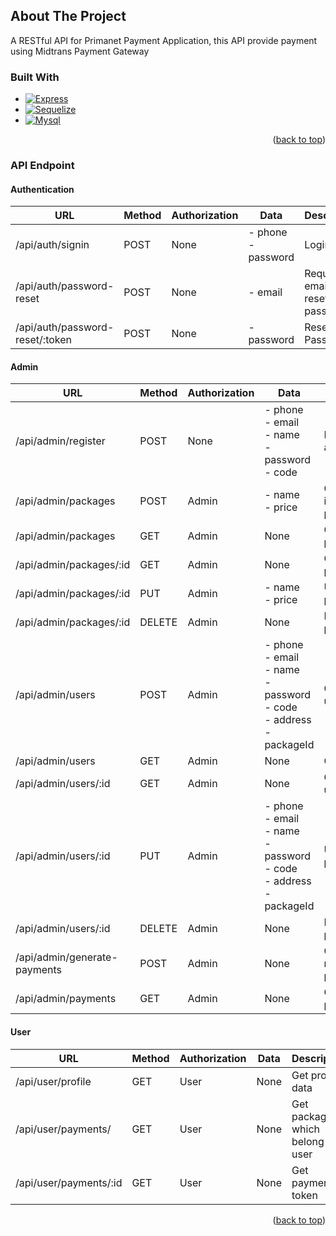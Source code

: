 <!-- ABOUT THE PROJECT -->
## About The Project
A RESTful API for Primanet Payment Application, this API provide payment using Midtrans Payment Gateway

### Built With


* [![Express][Express.js]][Express-url]
* [![Sequelize][Sequelize]][Sequelize-url]
* [![Mysql][Mysql]][Mysql-url]

<p align="right">(<a href="#top">back to top</a>)</p>

### API Endpoint
#### Authentication
| URL                          | Method | Authorization | Data                                                                                   | Description                      |
|------------------------------|--------|---------------|----------------------------------------------------------------------------------------|----------------------------------|
| /api/auth/signin             | POST   | None          | - phone<br/>- password                                                                 | Login user                       |
| /api/auth/password-reset             | POST   | None          | - email                                                                 | Request email for reset password                       |
| /api/auth/password-reset/:token             | POST   | None          | - password                                                                 | Reset Password                       |

#### Admin
| URL                          | Method | Authorization | Data                                                                                   | Description                      |
|------------------------------|--------|---------------|----------------------------------------------------------------------------------------|----------------------------------|
| /api/admin/register          | POST   | None          | - phone<br/>- email<br/>- name<br/>- password<br/>- code                               | Register new admininstrator      |
| /api/admin/packages          | POST   | Admin         | - name<br/>- price                                                                     | Create new internet package      |
| /api/admin/packages          | GET    | Admin         | None                                                                                   | Get all packages                 |
| /api/admin/packages/:id      | GET    | Admin         | None                                                                                   | Get specific package by ID       |
| /api/admin/packages/:id      | PUT    | Admin         | - name<br/>- price                                                                     | Update package by ID             |
| /api/admin/packages/:id      | DELETE | Admin         | None                                                                                   | Delete package by ID             |
| /api/admin/users             | POST   | Admin         | - phone<br/>- email<br/>- name<br/>- password<br/>- code<br/>- address<br/>- packageId | Create new user                  |
| /api/admin/users             | GET    | Admin         | None                                                                                   | Get all users                    |
| /api/admin/users/:id         | GET    | Admin         | None                                                                                   | Get specific user by ID          |
| /api/admin/users/:id         | PUT    | Admin         | - phone<br/>- email<br/>- name<br/>- password<br/>- code<br/>- address<br/>- packageId | Update package by ID             |
| /api/admin/users/:id         | DELETE | Admin         | None                                                                                   | Delete package by ID             |
| /api/admin/generate-payments | POST   | Admin         | None                                                                                   | Generate monthly payments        |
| /api/admin/payments          | GET    | Admin         | None                                                                                   | Get all payments                 |

#### User

| URL                          | Method | Authorization | Data                                                                                   | Description                      |
|------------------------------|--------|---------------|----------------------------------------------------------------------------------------|----------------------------------|
| /api/user/profile            | GET    | User          | None                                                                                   | Get profile data                 |
| /api/user/payments/          | GET    | User          | None                                                                                   | Get package which belong to user |
| /api/user/payments/:id       | GET    | User          | None                                                                                   | Get payment token                |

<p align="right">(<a href="#top">back to top</a>)</p>


[Express.js]: https://img.shields.io/badge/express.js-%23404d59.svg?style=for-the-badge&logo=express&logoColor=%2361DAFB
[Express-url]: https://expressjs.com/
[Sequelize]: https://img.shields.io/badge/Sequelize-52B0E7?style=for-the-badge&logo=Sequelize&logoColor=white
[Sequelize-url]: https://sequelize.org/
[Mysql]: https://img.shields.io/badge/mysql-%2300f.svg?style=for-the-badge&logo=mysql&logoColor=white
[Mysql-url]: https://www.mysql.com/
